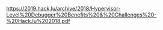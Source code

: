 https://2019.hack.lu/archive/2018/Hypervisor-Level%20Debugger%20Benefits%20&%20Challenges%20-%20Hack.lu%202018.pdf
